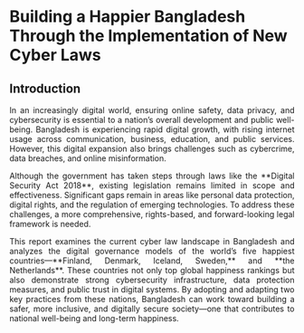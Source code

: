 
# Building a Happier Bangladesh Through the Implementation of New Cyber Laws

## Introduction

<p align="justify">
In an increasingly digital world, ensuring online safety, data privacy, and cybersecurity is essential to a nation’s overall development and public well-being. Bangladesh is experiencing rapid digital growth, with rising internet usage across communication, business, education, and public services. However, this digital expansion also brings challenges such as cybercrime, data breaches, and online misinformation.</p>

<p align="justify">
Although the government has taken steps through laws like the **Digital Security Act 2018**, existing legislation remains limited in scope and effectiveness. Significant gaps remain in areas like personal data protection, digital rights, and the regulation of emerging technologies. To address these challenges, a more comprehensive, rights-based, and forward-looking legal framework is needed.</p>

<p align="justify">This report examines the current cyber law landscape in Bangladesh and analyzes the digital governance models of the world’s five happiest countries—**Finland, Denmark, Iceland, Sweden,** and **the Netherlands**. These countries not only top global happiness rankings but also demonstrate strong cybersecurity infrastructure, data protection measures, and public trust in digital systems. By adopting and adapting two key practices from these nations, Bangladesh can work toward building a safer, more inclusive, and digitally secure society—one that contributes to national well-being and long-term happiness.</p>



